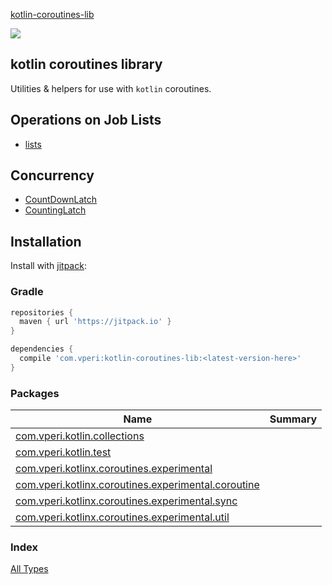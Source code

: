 [kotlin-coroutines-lib](./index.md)

[![](https://jitpack.io/v/com.vperi/kotlin-coroutines-lib.svg)](https://jitpack.io/#com.vperi/kotlin-coroutines-lib)

## kotlin coroutines library

Utilities &amp; helpers for use with `kotlin` coroutines.

## Operations on Job Lists

* [lists](./com.vperi.kotlinx.coroutines.experimental/kotlin.collections.-iterable/index.md)

## Concurrency

* [CountDownLatch](./com.vperi.kotlinx.coroutines.experimental/-count-down-latch/index.md)
* [CountingLatch](./com.vperi.kotlinx.coroutines.experimental/-counting-latch/index.md)

## Installation

Install with [jitpack](https://jitpack.io/#com.vperi/kotlin-coroutines-lib/):

### Gradle

``` gradle
repositories {
  maven { url 'https://jitpack.io' }
}

dependencies {
  compile 'com.vperi:kotlin-coroutines-lib:<latest-version-here>'
}

```

### Packages

| Name | Summary |
|---|---|
| [com.vperi.kotlin.collections](com.vperi.kotlin.collections/index.md) |  |
| [com.vperi.kotlin.test](com.vperi.kotlin.test/index.md) |  |
| [com.vperi.kotlinx.coroutines.experimental](com.vperi.kotlinx.coroutines.experimental/index.md) |  |
| [com.vperi.kotlinx.coroutines.experimental.coroutine](com.vperi.kotlinx.coroutines.experimental.coroutine/index.md) |  |
| [com.vperi.kotlinx.coroutines.experimental.sync](com.vperi.kotlinx.coroutines.experimental.sync/index.md) |  |
| [com.vperi.kotlinx.coroutines.experimental.util](com.vperi.kotlinx.coroutines.experimental.util/index.md) |  |

### Index

[All Types](alltypes/index.md)
